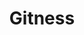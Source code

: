 ---
draft: false
title: Gitness
content:
  id: gitness
  name: Gitness
  logo: /images/development/dev-tools/gitness/logo.png
  website: https://gitness.com/
  iframe_website: /website-iframe/development/dev-tools/gitness
  dashboardImage: /images/development/dev-tools/gitness/screenshot-1.png
  short_description: Gitness is an Open Source developer platform with Source Control Management, Continuous Integration, and Continuous Delivery.
  description: Gitness is an Open Source developer platform with Source Control Management, Continuous Integration, and Continuous Delivery.
  features:
    - title: Ship code fast automate everything.
      description: Gitness provides a fully integrated CI/CD engine that is big on features and light on the learning curve.
    - title: Integrations
      description: Publish, deploy, notify, report - Gitness integrates with your favorite tools. Create custom integration with ease and share with the community.
    - title: One-click migrations
      description: With a single click, Gitness can automatically migrate code repositories and pipelines from GitHub, GitLab, Bitbucket, Circle, and more.
    - title: Up to 4x faster pipeline execution
      description: Reduce pipeline execution by up to 90% with intelligent test selection and caching. Powered by advanced instrumentation and call graph analysis.
  screenshots:
    - /images/development/dev-tools/gitness/screenshot-1.png
    - /images/development/dev-tools/gitness/screenshot-2.png
---